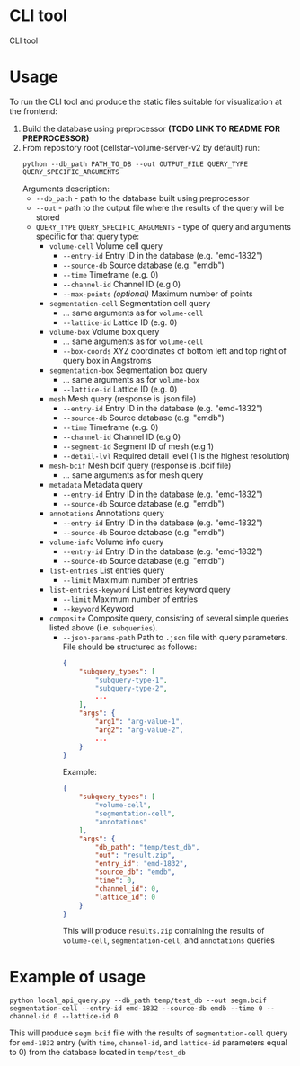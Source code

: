 # CLI tool

CLI tool 

# Usage
To run the CLI tool and produce the static files suitable for visualization at the frontend:
1. Build the database using preprocessor **(TODO LINK TO README FOR PREPROCESSOR)**
2. From repository root (cellstar-volume-server-v2 by default) run:
    ```
    python --db_path PATH_TO_DB --out OUTPUT_FILE QUERY_TYPE QUERY_SPECIFIC_ARGUMENTS
    ```
    Arguments description:
    - `--db_path` - path to the database built using preprocessor
    - `--out` - path to the output file where the results of the query will be stored
    - `QUERY_TYPE` `QUERY_SPECIFIC_ARGUMENTS` - type of query and arguments specific for that query type:
        - `volume-cell`           Volume cell query
            - `--entry-id`        Entry ID in the database (e.g. "emd-1832")
            - `--source-db`       Source database (e.g. "emdb")
            - `--time`            Timeframe (e.g. 0)
            - `--channel-id`      Channel ID (e.g 0)
            - `--max-points`      *(optional)* Maximum number of points
        - `segmentation-cell`     Segmentation cell query
            - ... same arguments as for `volume-cell`
            - `--lattice-id`      Lattice ID (e.g. 0)
        - `volume-box`            Volume box query
            - ... same arguments as for `volume-cell`
            - `--box-coords`      XYZ coordinates of bottom left and top right of query box in Angstroms
        - `segmentation-box`      Segmentation box query
            - ... same arguments as for `volume-box`
            - `--lattice-id`      Lattice ID (e.g. 0)
        - `mesh`                  Mesh query (response is .json file)
            - `--entry-id`        Entry ID in the database (e.g. "emd-1832")
            - `--source-db`       Source database (e.g. "emdb")
            - `--time`            Timeframe (e.g. 0)
            - `--channel-id`      Channel ID (e.g 0)
            - `--segment-id`      Segment ID of mesh (e.g 1)
            - `--detail-lvl`      Required detail level (1 is the highest resolution)
        - `mesh-bcif`             Mesh bcif query (response is .bcif file)
            - ... same arguments as for mesh query
        - `metadata`              Metadata query
            - `--entry-id`        Entry ID in the database (e.g. "emd-1832")
            - `--source-db`       Source database (e.g. "emdb")
        - `annotations`           Annotations query
            - `--entry-id`        Entry ID in the database (e.g. "emd-1832")
            - `--source-db`       Source database (e.g. "emdb")
        - `volume-info`           Volume info query
            - `--entry-id`        Entry ID in the database (e.g. "emd-1832")
            - `--source-db`       Source database (e.g. "emdb")
        - `list-entries`          List entries query
            - `--limit`           Maximum number of entries
        - `list-entries-keyword`  List entries keyword query
            - `--limit`           Maximum number of entries
            - `--keyword`         Keyword
        - `composite`             Composite query, consisting of several simple queries listed above (i.e. `subqueries`).
            - `--json-params-path` Path to `.json` file with query parameters.
                File should be structured as follows:
                ```json
                {
                    "subquery_types": [
                        "subquery-type-1",
                        "subquery-type-2",
                        ...
                    ],
                    "args": {
                        "arg1": "arg-value-1",
                        "arg2": "arg-value-2",
                        ...
                    }
                }
                ```
                Example:
                ```json
                {
                    "subquery_types": [
                        "volume-cell",
                        "segmentation-cell",
                        "annotations"
                    ],
                    "args": {
                        "db_path": "temp/test_db",
                        "out": "result.zip",
                        "entry_id": "emd-1832",
                        "source_db": "emdb",
                        "time": 0,
                        "channel_id": 0,
                        "lattice_id": 0
                    }
                }
                ```
                This will produce `results.zip` containing the results of `volume-cell`, `segmentation-cell`, and `annotations` queries

# Example of usage
```
python local_api_query.py --db_path temp/test_db --out segm.bcif segmentation-cell --entry-id emd-1832 --source-db emdb --time 0 --channel-id 0 --lattice-id 0
```
This will produce `segm.bcif` file with the results of `segmentation-cell` query for `emd-1832` entry (with `time`, `channel-id`, and `lattice-id` parameters equal to 0) from the database located in `temp/test_db`